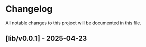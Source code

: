 # Changelog

All notable changes to this project will be documented in this file.

## [lib/v0.0.1] - 2025-04-23

<!-- generated by git-cliff -->
